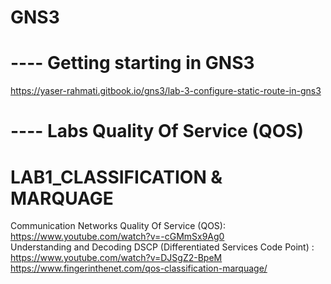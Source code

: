 # GNS3
# ---- Getting starting in GNS3
https://yaser-rahmati.gitbook.io/gns3/lab-3-configure-static-route-in-gns3
# ---- Labs Quality Of Service (QOS)
# LAB1_CLASSIFICATION & MARQUAGE
Communication Networks Quality Of Service (QOS):  https://www.youtube.com/watch?v=-cGMmSx9Ag0 <br /> 
Understanding and Decoding DSCP (Differentiated Services Code Point) : https://www.youtube.com/watch?v=DJSgZ2-BpeM <br /> 
https://www.fingerinthenet.com/qos-classification-marquage/

